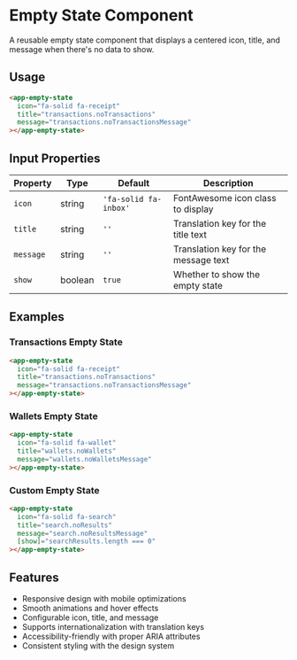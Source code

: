 # Empty State Component

A reusable empty state component that displays a centered icon, title, and message when there's no data to show.

## Usage

```html
<app-empty-state
  icon="fa-solid fa-receipt"
  title="transactions.noTransactions"
  message="transactions.noTransactionsMessage"
></app-empty-state>
```

## Input Properties

| Property | Type | Default | Description |
|----------|------|---------|-------------|
| `icon` | string | `'fa-solid fa-inbox'` | FontAwesome icon class to display |
| `title` | string | `''` | Translation key for the title text |
| `message` | string | `''` | Translation key for the message text |
| `show` | boolean | `true` | Whether to show the empty state |

## Examples

### Transactions Empty State
```html
<app-empty-state
  icon="fa-solid fa-receipt"
  title="transactions.noTransactions"
  message="transactions.noTransactionsMessage"
></app-empty-state>
```

### Wallets Empty State
```html
<app-empty-state
  icon="fa-solid fa-wallet"
  title="wallets.noWallets"
  message="wallets.noWalletsMessage"
></app-empty-state>
```

### Custom Empty State
```html
<app-empty-state
  icon="fa-solid fa-search"
  title="search.noResults"
  message="search.noResultsMessage"
  [show]="searchResults.length === 0"
></app-empty-state>
```

## Features

- Responsive design with mobile optimizations
- Smooth animations and hover effects
- Configurable icon, title, and message
- Supports internationalization with translation keys
- Accessibility-friendly with proper ARIA attributes
- Consistent styling with the design system
